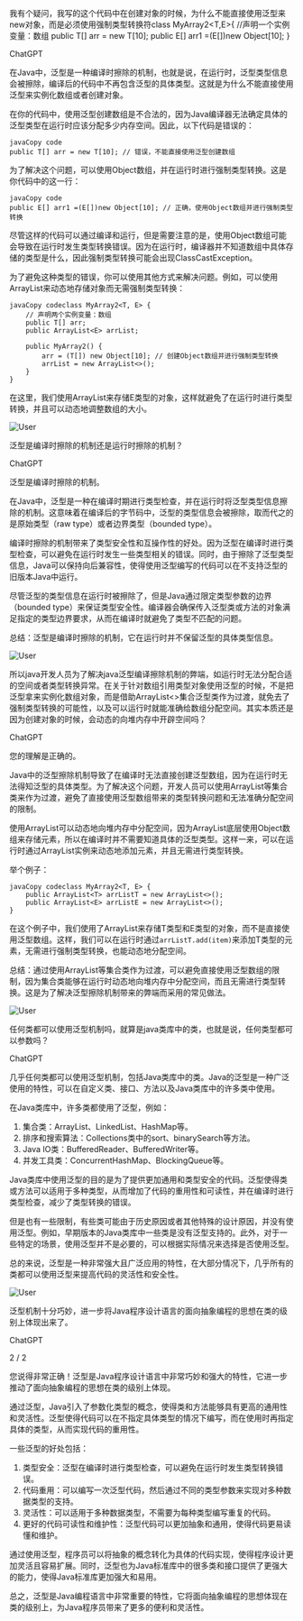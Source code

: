 我有个疑问，我写的这个代码中在创建对象的时候，为什么不能直接使用泛型来new对象，而是必须使用强制类型转换符class MyArray2<T,E>{    //声明一个实例变量：数组    public T[] arr = new T[10];    public E[] arr1 =(E[])new Object[10];   }



ChatGPT



在Java中，泛型是一种编译时擦除的机制，也就是说，在运行时，泛型类型信息会被擦除，编译后的代码中不再包含泛型的具体类型。这就是为什么不能直接使用泛型来实例化数组或者创建对象。

在你的代码中，使用泛型创建数组是不合法的，因为Java编译器无法确定具体的泛型类型在运行时应该分配多少内存空间。因此，以下代码是错误的：

```
javaCopy code
public T[] arr = new T[10]; // 错误，不能直接使用泛型创建数组
```

为了解决这个问题，可以使用Object数组，并在运行时进行强制类型转换。这是你代码中的这一行：

```
javaCopy code
public E[] arr1 =(E[])new Object[10]; // 正确，使用Object数组并进行强制类型转换
```

尽管这样的代码可以通过编译和运行，但是需要注意的是，使用Object数组可能会导致在运行时发生类型转换错误。因为在运行时，编译器并不知道数组中具体存储的类型是什么，因此强制类型转换可能会出现ClassCastException。

为了避免这种类型的错误，你可以使用其他方式来解决问题。例如，可以使用ArrayList来动态地存储对象而无需强制类型转换：

```
javaCopy codeclass MyArray2<T, E> {
    // 声明两个实例变量：数组
    public T[] arr;
    public ArrayList<E> arrList;

    public MyArray2() {
        arr = (T[]) new Object[10]; // 创建Object数组并进行强制类型转换
        arrList = new ArrayList<>();
    }
}
```

在这里，我们使用ArrayList来存储E类型的对象，这样就避免了在运行时进行类型转换，并且可以动态地调整数组的大小。





![User](https://chat.openai.com/_next/image?url=https%3A%2F%2Fs.gravatar.com%2Favatar%2F10cc0ef9dea09a6f6cf3ea50982d2435%3Fs%3D480%26r%3Dpg%26d%3Dhttps%253A%252F%252Fcdn.auth0.com%252Favatars%252Fka.png&w=96&q=75)



泛型是编译时擦除的机制还是运行时擦除的机制？



ChatGPT



泛型是编译时擦除的机制。

在Java中，泛型是一种在编译时期进行类型检查，并在运行时将泛型类型信息擦除的机制。这意味着在编译后的字节码中，泛型的类型信息会被擦除，取而代之的是原始类型（raw type）或者边界类型（bounded type）。

编译时擦除的机制带来了类型安全性和互操作性的好处。因为泛型在编译时进行类型检查，可以避免在运行时发生一些类型相关的错误。同时，由于擦除了泛型类型信息，Java可以保持向后兼容性，使得使用泛型编写的代码可以在不支持泛型的旧版本Java中运行。

尽管泛型的类型信息在运行时被擦除了，但是Java通过限定类型参数的边界（bounded type）来保证类型安全性。编译器会确保传入泛型类或方法的对象满足指定的类型边界要求，从而在编译时就避免了类型不匹配的问题。

总结：泛型是编译时擦除的机制，它在运行时并不保留泛型的具体类型信息。





![User](https://chat.openai.com/_next/image?url=https%3A%2F%2Fs.gravatar.com%2Favatar%2F10cc0ef9dea09a6f6cf3ea50982d2435%3Fs%3D480%26r%3Dpg%26d%3Dhttps%253A%252F%252Fcdn.auth0.com%252Favatars%252Fka.png&w=96&q=75)



所以java开发人员为了解决java泛型编译擦除机制的弊端，如运行时无法分配合适的空间或者类型转换异常。在关于针对数组引用类型对象使用泛型的时候，不是把泛型拿来实例化数组对象，而是借助ArrayList<>集合泛型类作为过渡，就免去了强制类型转换的可能性，以及可以运行时就能准确给数组分配空间。其实本质还是因为创建对象的时候，会动态的向堆内存中开辟空间吗？



ChatGPT



您的理解是正确的。

Java中的泛型擦除机制导致了在编译时无法直接创建泛型数组，因为在运行时无法得知泛型的具体类型。为了解决这个问题，开发人员可以使用ArrayList等集合类来作为过渡，避免了直接使用泛型数组带来的类型转换问题和无法准确分配空间的限制。

使用ArrayList可以动态地向堆内存中分配空间，因为ArrayList底层使用Object数组来存储元素，所以在编译时并不需要知道具体的泛型类型。这样一来，可以在运行时通过ArrayList实例来动态地添加元素，并且无需进行类型转换。

举个例子：

```
javaCopy codeclass MyArray2<T, E> {
    public ArrayList<T> arrListT = new ArrayList<>();
    public ArrayList<E> arrListE = new ArrayList<>();
}
```

在这个例子中，我们使用了ArrayList来存储T类型和E类型的对象，而不是直接使用泛型数组。这样，我们可以在运行时通过`arrListT.add(item)`来添加T类型的元素，无需进行强制类型转换，也能动态地分配空间。

总结：通过使用ArrayList等集合类作为过渡，可以避免直接使用泛型数组的限制，因为集合类能够在运行时动态地向堆内存中分配空间，而且无需进行类型转换。这是为了解决泛型擦除机制带来的弊端而采用的常见做法。





![User](https://chat.openai.com/_next/image?url=https%3A%2F%2Fs.gravatar.com%2Favatar%2F10cc0ef9dea09a6f6cf3ea50982d2435%3Fs%3D480%26r%3Dpg%26d%3Dhttps%253A%252F%252Fcdn.auth0.com%252Favatars%252Fka.png&w=96&q=75)



任何类都可以使用泛型机制吗，就算是java类库中的类，也就是说，任何类型都可以参数吗？



ChatGPT



几乎任何类都可以使用泛型机制，包括Java类库中的类。Java的泛型是一种广泛使用的特性，可以在自定义类、接口、方法以及Java类库中的许多类中使用。

在Java类库中，许多类都使用了泛型，例如：

1. 集合类：ArrayList、LinkedList、HashMap等。
2. 排序和搜索算法：Collections类中的sort、binarySearch等方法。
3. Java IO类：BufferedReader、BufferedWriter等。
4. 并发工具类：ConcurrentHashMap、BlockingQueue等。

Java类库中使用泛型的目的是为了提供更加通用和类型安全的代码。泛型使得类或方法可以适用于多种类型，从而增加了代码的重用性和可读性，并在编译时进行类型检查，减少了类型转换的错误。

但是也有一些限制，有些类可能由于历史原因或者其他特殊的设计原因，并没有使用泛型。例如，早期版本的Java类库中一些类是没有泛型支持的。此外，对于一些特定的场景，使用泛型并不是必要的，可以根据实际情况来选择是否使用泛型。

总的来说，泛型是一种非常强大且广泛应用的特性，在大部分情况下，几乎所有的类都可以使用泛型来提高代码的灵活性和安全性。





![User](https://chat.openai.com/_next/image?url=https%3A%2F%2Fs.gravatar.com%2Favatar%2F10cc0ef9dea09a6f6cf3ea50982d2435%3Fs%3D480%26r%3Dpg%26d%3Dhttps%253A%252F%252Fcdn.auth0.com%252Favatars%252Fka.png&w=96&q=75)



泛型机制十分巧妙，进一步将Java程序设计语言的面向抽象编程的思想在类的级别上体现出来了。



ChatGPT

2 / 2

您说得非常正确！泛型是Java程序设计语言中非常巧妙和强大的特性，它进一步推动了面向抽象编程的思想在类的级别上体现。

通过泛型，Java引入了参数化类型的概念，使得类和方法能够具有更高的通用性和灵活性。泛型使得代码可以在不指定具体类型的情况下编写，而在使用时再指定具体的类型，从而实现代码的重用性。

一些泛型的好处包括：

1. 类型安全：泛型在编译时进行类型检查，可以避免在运行时发生类型转换错误。
2. 代码重用：可以编写一次泛型代码，然后通过不同的类型参数来实现对多种数据类型的支持。
3. 灵活性：可以适用于多种数据类型，不需要为每种类型编写重复的代码。
4. 更好的代码可读性和维护性：泛型代码可以更加抽象和通用，使得代码更易读懂和维护。

通过使用泛型，程序员可以将抽象的概念转化为具体的代码实现，使得程序设计更加灵活且容易扩展。同时，泛型也为Java标准库中的很多类和接口提供了更强大的能力，使得Java标准库更加强大和易用。

总之，泛型是Java编程语言中非常重要的特性，它将面向抽象编程的思想体现在类的级别上，为Java程序员带来了更多的便利和灵活性。